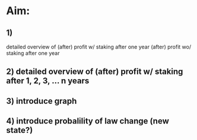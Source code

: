 # Aim:

## 1)

detailed overview of
(after) profit w/ staking after one year
(after) profit wo/ staking after one year

## 2) detailed overview of (after) profit w/ staking after 1, 2, 3, ... n years

## 3) introduce graph

## 4) introduce probalility of law change (new state?)
